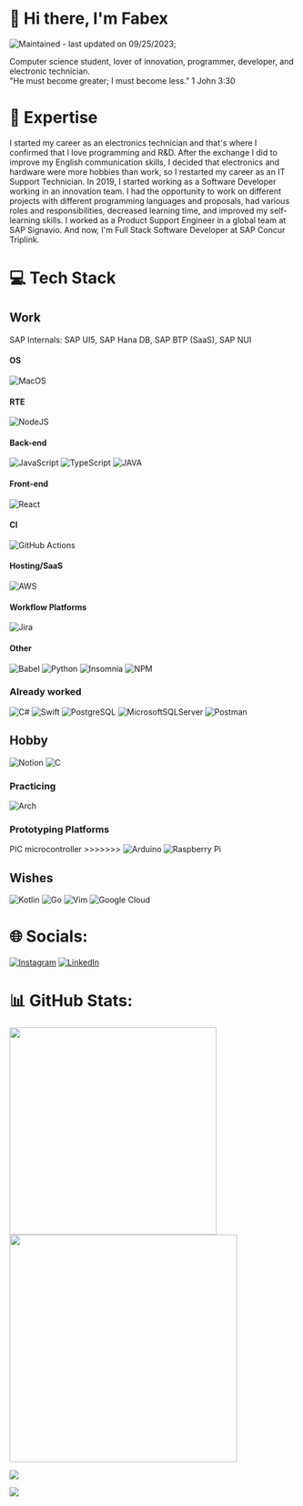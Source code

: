 # 👋 Hi there, I'm Fabex
![Maintained](https://img.shields.io/badge/Maintained%3F-yes-green.svg) - last updated on 09/25/2023;

Computer science student, lover of innovation, programmer, developer, and electronic technician.  
"He must become greater; I must become less.” 1 John 3:30


# 🚀 Expertise
I started my career as an electronics technician and that's where I confirmed that I love programming and R&D. After the exchange I did to improve my English communication skills, I decided that electronics and hardware were more hobbies than work, so I restarted my career as an IT Support Technician. In 2019, I started working as a Software Developer working in an innovation team. I had the opportunity to work on different projects with different programming languages and proposals, had various roles and responsibilities, decreased learning time, and improved my self-learning skills. I worked as a Product Support Engineer in a global team at SAP Signavio. And now, I'm Full Stack Software Developer at SAP Concur Triplink.


# 💻 Tech Stack 

## Work 
SAP Internals: SAP UI5, SAP Hana DB, SAP BTP (SaaS), SAP NUI

#### OS
![MacOS](https://img.shields.io/badge/mac%20os-000000?style=for-the-badge&logo=apple&logoColor=white)

#### RTE
![NodeJS](https://img.shields.io/badge/Node.js-43853D?style=for-the-badge&logo=node.js&logoColor=white)

#### Back-end 
![JavaScript](https://img.shields.io/badge/javascript-%23323330.svg?style=for-the-badge&logo=javascript&logoColor=%23F7DF1E) ![TypeScript](https://img.shields.io/badge/typescript-%23007ACC.svg?style=for-the-badge&logo=typescript&logoColor=white)
![JAVA](https://img.shields.io/badge/Java-ED8B00?style=for-the-badge&logo=openjdk&logoColor=white)   

#### Front-end
![React](https://img.shields.io/badge/react-%2320232a.svg?style=for-the-badge&logo=react&logoColor=%2361DAFB)

#### CI
![GitHub Actions](https://img.shields.io/badge/github%20actions-%232671E5.svg?style=for-the-badge&logo=githubactions&logoColor=white)

#### Hosting/SaaS
![AWS](https://img.shields.io/badge/AWS-%23FF9900.svg?style=for-the-badge&logo=amazon-aws&logoColor=white)

#### Workflow Platforms
![Jira](https://img.shields.io/badge/jira-%230A0FFF.svg?style=for-the-badge&logo=jira&logoColor=white)

#### Other
![Babel](https://img.shields.io/badge/Babel-F9DC3e?style=for-the-badge&logo=babel&logoColor=black) ![Python](https://img.shields.io/badge/Python-3776AB?style=for-the-badge&logo=python&logoColor=white) 
![Insomnia](https://img.shields.io/badge/Insomnia-black?style=for-the-badge&logo=insomnia&logoColor=5849BE) ![NPM](https://img.shields.io/badge/NPM-%23CB3837.svg?style=for-the-badge&logo=npm&logoColor=white)

### Already worked
![C#](https://img.shields.io/badge/C%23-239120?style=for-the-badge&logo=c-sharp&logoColor=white) ![Swift](https://img.shields.io/badge/Swift-FA7343?style=for-the-badge&logo=swift&logoColor=white) ![PostgreSQL](https://img.shields.io/badge/PostgreSQL-316192?style=for-the-badge&logo=postgresql&logoColor=white) ![MicrosoftSQLServer](https://img.shields.io/badge/Microsoft%20SQL%20Server-CC2927?style=for-the-badge&logo=microsoft%20sql%20server&logoColor=white) ![Postman](https://img.shields.io/badge/Postman-FF6C37?style=for-the-badge&logo=postman&logoColor=white) 

## Hobby
![Notion](https://img.shields.io/badge/Notion-%23000000.svg?style=for-the-badge&logo=notion&logoColor=white) ![C](https://img.shields.io/badge/c-%2300599C.svg?style=for-the-badge&logo=c&logoColor=white)

### Practicing
![Arch](https://img.shields.io/badge/Arch_Linux-1793D1?style=for-the-badge&logo=arch-linux&logoColor=white)

### Prototyping Platforms
PIC microcontroller >>>>>>> 
![Arduino](https://img.shields.io/badge/Arduino-00979D?style=for-the-badge&logo=Arduino&logoColor=white) ![Raspberry Pi](https://img.shields.io/badge/Raspberry%20Pi-A22846?style=for-the-badge&logo=Raspberry%20Pi&logoColor=white)

## Wishes
![Kotlin](https://img.shields.io/badge/kotlin-%237F52FF.svg?style=for-the-badge&logo=kotlin&logoColor=white) ![Go](https://img.shields.io/badge/go-%2300ADD8.svg?style=for-the-badge&logo=go&logoColor=white) ![Vim](https://img.shields.io/badge/VIM-%2311AB00.svg?style=for-the-badge&logo=vim&logoColor=white) ![Google Cloud](https://img.shields.io/badge/GoogleCloud-%234285F4.svg?style=for-the-badge&logo=google-cloud&logoColor=white)


# 🌐 Socials:
[![Instagram](https://img.shields.io/badge/Instagram-%23E4405F.svg?logo=Instagram&logoColor=white)](https://instagram.com/fabiokrein) [![LinkedIn](https://img.shields.io/badge/LinkedIn-%230077B5.svg?logo=linkedin&logoColor=white)](https://linkedin.com/in/fabiokrein)

# 📊 GitHub Stats:
<img src="https://github-readme-stats-wheat-two-53.vercel.app/api?username=lauragrassig&theme=neon&hide_border=false&include_all_commits=false&count_private=false"  width="364px" />                    <img src="https://github-readme-streak-stats.herokuapp.com/?user=lauragrassig&theme=neon&hide_border=false"  width="400px" />



![](https://github-readme-stats-wheat-two-53.vercel.app/api/top-langs/?username=fabexseven&theme=neon&hide_border=false&include_all_commits=false&count_private=false&layout=compact)

![](https://github-readme-stats.vercel.app/api?username=fabexseven&show_icons=true&theme=transparent)
